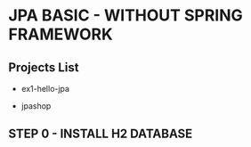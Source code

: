 # JPA BASIC - WITHOUT SPRING FRAMEWORK

## Projects List
- ex1-hello-jpa

- jpashop



## STEP 0 - INSTALL H2 DATABASE

[comment]: <> (## STEP 1 - Input Gradle dependencies)

[comment]: <> (## STEP 2 - Input Main class)